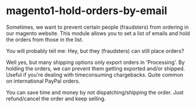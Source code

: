 # magento1-hold-orders-by-email
Sometimes, we want to prevent certain people (fraudsters) from ordering in our magento website.
This module allows you to set a list of emails and hold the orders from those in the list.

You will probably tell me: Hey, but they (fraudsters) can still place orders?

Well yes, but many shipping options only export orders in 'Processing'. 
By holding the orders, we can prevent them getting exported and/or shipped.
Useful if you're dealing with timeconsuming chargebacks. Quite common on international PayPal orders. 

You can save time and money by not dispatching/shipping the order. Just refund/cancel the order and keep selling.

